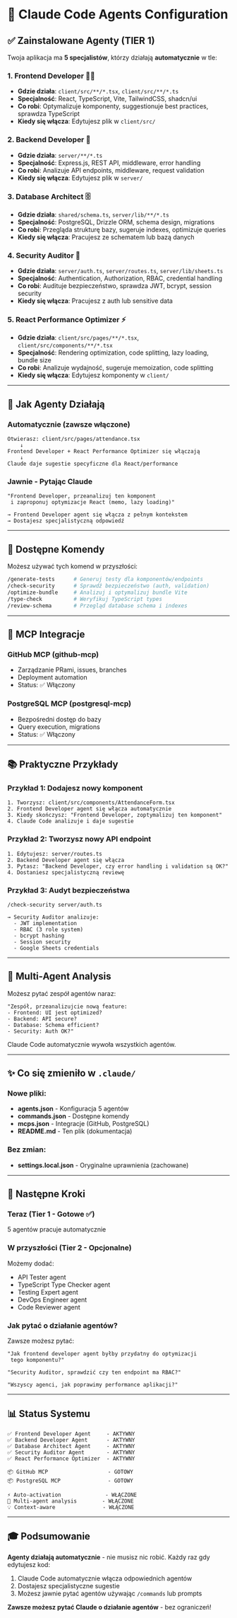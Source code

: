 # 🤖 Claude Code Agents Configuration

## ✅ Zainstalowane Agenty (TIER 1)

Twoja aplikacja ma **5 specjalistów**, którzy działają **automatycznie** w tle:

### 1. **Frontend Developer** 👨‍💻
- **Gdzie działa**: `client/src/**/*.tsx`, `client/src/**/*.ts`
- **Specjalność**: React, TypeScript, Vite, TailwindCSS, shadcn/ui
- **Co robi**: Optymalizuje komponenty, suggestionuje best practices, sprawdza TypeScript
- **Kiedy się włącza**: Edytujesz plik w `client/src/`

### 2. **Backend Developer** 🔧
- **Gdzie działa**: `server/**/*.ts`
- **Specjalność**: Express.js, REST API, middleware, error handling
- **Co robi**: Analizuje API endpoints, middleware, request validation
- **Kiedy się włącza**: Edytujesz plik w `server/`

### 3. **Database Architect** 🗄️
- **Gdzie działa**: `shared/schema.ts`, `server/lib/**/*.ts`
- **Specjalność**: PostgreSQL, Drizzle ORM, schema design, migrations
- **Co robi**: Przegląda strukturę bazy, sugeruje indexes, optimizuje queries
- **Kiedy się włącza**: Pracujesz ze schematem lub bazą danych

### 4. **Security Auditor** 🔐
- **Gdzie działa**: `server/auth.ts`, `server/routes.ts`, `server/lib/sheets.ts`
- **Specjalność**: Authentication, Authorization, RBAC, credential handling
- **Co robi**: Audituje bezpieczeństwo, sprawdza JWT, bcrypt, session security
- **Kiedy się włącza**: Pracujesz z auth lub sensitive data

### 5. **React Performance Optimizer** ⚡
- **Gdzie działa**: `client/src/pages/**/*.tsx`, `client/src/components/**/*.tsx`
- **Specjalność**: Rendering optimization, code splitting, lazy loading, bundle size
- **Co robi**: Analizuje wydajność, sugeruje memoization, code splitting
- **Kiedy się włącza**: Edytujesz komponenty w `client/`

---

## 🎯 Jak Agenty Działają

### **Automatycznie (zawsze włączone)**
```
Otwierasz: client/src/pages/attendance.tsx
    ↓
Frontend Developer + React Performance Optimizer się włączają
    ↓
Claude daje sugestie specyficzne dla React/performance
```

### **Jawnie - Pytając Claude**
```
"Frontend Developer, przeanalizuj ten komponent
 i zaproponuj optymizacje React (memo, lazy loading)"

→ Frontend Developer agent się włącza z pełnym kontekstem
→ Dostajesz specjalistyczną odpowiedź
```

---

## 📝 Dostępne Komendy

Możesz używać tych komend w przyszłości:

```bash
/generate-tests      # Generuj testy dla komponentów/endpoints
/check-security      # Sprawdź bezpieczeństwo (auth, validation)
/optimize-bundle     # Analizuj i optymalizuj bundle Vite
/type-check          # Weryfikuj TypeScript types
/review-schema       # Przegląd database schema i indexes
```

---

## 🔌 MCP Integracje

### **GitHub MCP** (github-mcp)
- Zarządzanie PRami, issues, branches
- Deployment automation
- Status: ✅ Włączony

### **PostgreSQL MCP** (postgresql-mcp)
- Bezpośredni dostęp do bazy
- Query execution, migrations
- Status: ✅ Włączony

---

## 📚 Praktyczne Przykłady

### Przykład 1: Dodajesz nowy komponent
```
1. Tworzysz: client/src/components/AttendanceForm.tsx
2. Frontend Developer agent się włącza automatycznie
3. Kiedy skończysz: "Frontend Developer, zoptymalizuj ten komponent"
4. Claude Code analizuje i daje sugestie
```

### Przykład 2: Tworzysz nowy API endpoint
```
1. Edytujesz: server/routes.ts
2. Backend Developer agent się włącza
3. Pytasz: "Backend Developer, czy error handling i validation są OK?"
4. Dostaniesz specjalistyczną reviewę
```

### Przykład 3: Audyt bezpieczeństwa
```
/check-security server/auth.ts

→ Security Auditor analizuje:
  - JWT implementation
  - RBAC (3 role system)
  - bcrypt hashing
  - Session security
  - Google Sheets credentials
```

---

## 🔄 Multi-Agent Analysis

Możesz pytać zespół agentów naraz:

```
"Zespół, przeanalizujcie nową feature:
- Frontend: UI jest optimized?
- Backend: API secure?
- Database: Schema efficient?
- Security: Auth OK?"
```

Claude Code automatycznie wywoła wszystkich agentów.

---

## ✨ Co się zmieniło w `.claude/`

### Nowe pliki:
- **agents.json** - Konfiguracja 5 agentów
- **commands.json** - Dostępne komendy
- **mcps.json** - Integracje (GitHub, PostgreSQL)
- **README.md** - Ten plik (dokumentacja)

### Bez zmian:
- **settings.local.json** - Oryginalne uprawnienia (zachowane)

---

## 🚀 Następne Kroki

### Teraz (Tier 1 - Gotowe ✅)
5 agentów pracuje automatycznie

### W przyszłości (Tier 2 - Opcjonalne)
Możemy dodać:
- API Tester agent
- TypeScript Type Checker agent
- Testing Expert agent
- DevOps Engineer agent
- Code Reviewer agent

### Jak pytać o działanie agentów?
Zawsze możesz pytać:
```
"Jak frontend developer agent byłby przydatny do optymizacji
 tego komponentu?"

"Security Auditor, sprawdzić czy ten endpoint ma RBAC?"

"Wszyscy agenci, jak poprawimy performance aplikacji?"
```

---

## 📊 Status Systemu

```
✅ Frontend Developer Agent     - AKTYWNY
✅ Backend Developer Agent      - AKTYWNY
✅ Database Architect Agent     - AKTYWNY
✅ Security Auditor Agent       - AKTYWNY
✅ React Performance Optimizer  - AKTYWNY

📦 GitHub MCP                   - GOTOWY
📦 PostgreSQL MCP               - GOTOWY

⚡ Auto-activation              - WŁĄCZONE
🔄 Multi-agent analysis        - WŁĄCZONE
💡 Context-aware               - WŁĄCZONE
```

---

## 🎓 Podsumowanie

**Agenty działają automatycznie** - nie musisz nic robić. Każdy raz gdy edytujesz kod:

1. Claude Code automatycznie włącza odpowiednich agentów
2. Dostajesz specjalistyczne sugestie
3. Możesz jawnie pytać agentów używając `/commands` lub prompts

**Zawsze możesz pytać Claude o działanie agentów** - bez ograniczeń!
